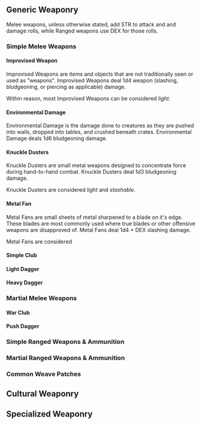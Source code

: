 ## Generic Weaponry
Melee weapons, unless otherwise stated, add STR to attack and and damage rolls, while Ranged weapons use DEX for those rolls.

### Simple Melee Weapons
#### Improvised Weapon
Improvised Weapons are items and objects that are not traditionally seen or used as "weapons". Improvised Weapons deal 1d4 weapon (slashing, bludgeoning, or piercing as applicable) damage.

Within reason, most Improvised Weapons can be considered *light*.

#### Environmental Damage
Environmental Damage is the damage done to creatures as they are pushed into walls, dropped into tables, and crushed beneath crates. Environmental Damage deals 1d6 bludgeoning damage.

#### Knuckle Dusters
Knuckle Dusters are small metal weapons designed to concentrate force during hand-to-hand combat. Knuckle Dusters deal 1d3 bludgeoning damage.

Knuckle Dusters are considered *light* and *stashable*.

#### Metal Fan
Metal Fans are small sheets of metal sharpened to a blade on it's edge. These blades are most commonly used where true blades or other offensive weapons are disapproved of. Metal Fans deal 1d4 + DEX slashing damage.

Metal Fans are considered 

#### Simple Club
#### Light Dagger
#### Heavy Dagger

### Martial Melee Weapons
#### War Club
#### Push Dagger
#### 

### Simple Ranged Weapons & Ammunition
### Martial Ranged Weapons & Ammunition
### Common Weave Patches
## Cultural Weaponry
## Specialized Weaponry